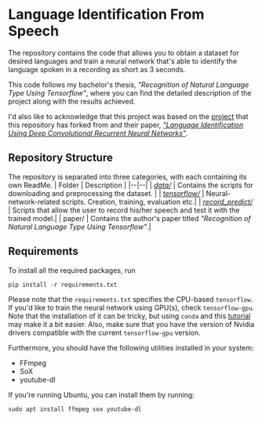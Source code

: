 # Language Identification From Speech
The repository contains the code that allows you to obtain a dataset for desired languages and train a neural network that's able to identify the language spoken in a recording as short as 3 seconds.

This code follows my bachelor's thesis, *"Recognition of Natural Language Type Using Tensorflow"*, where you can find the detailed description of the project along with the results achieved.

I'd also like to acknowledge that this project was based on the [project](https://github.com/HPI-DeepLearning/crnn-lid) that this repository has forked from and their paper, [*"Language Identification Using Deep Convolutional Recurrent Neural Networks"*](https://arxiv.org/abs/1708.04811). 


## Repository Structure
The repository is separated into three categories, with each containing its own ReadMe. 
| Folder | Description |
|--|--|
| [*data/*](https://github.com/ibro45/Language-Identification-Speech/tree/master/data) | Contains the scripts for downloading and preprocessing the dataset. |
| [*tensorflow/*](https://github.com/ibro45/Language-Identification-Speech/tree/master/tensorflow) | Neural-network-related scripts. Creation, training, evaluation etc.|
| [*record_predict/*](https://github.com/ibro45/Language-Identification-Speech/tree/master/record_predict) | Scripts that allow the user to record his/her speech and test it with the trained model.|
| paper/ | Contains the author's paper titled *"Recognition of Natural Language Type Using Tensorflow"*.|

## Requirements
To install all the required packages, run

    pip install -r requirements.txt

Please note that the `requirements.txt` specifies the CPU-based `tensorflow`. If you'd like to train the neural network using GPU(s), check `tensorflow-gpu`. Note that the installation of it can be tricky, but using `conda` and this [tutorial](https://www.pugetsystems.com/labs/hpc/Install-TensorFlow-with-GPU-Support-the-Easy-Way-on-Ubuntu-18-04-without-installing-CUDA-1170/) may make it a bit easier. Also, make sure that you have the version of Nvidia drivers compatible with the current `tensorflow-gpu` version.

Furthermore, you should have the following utilities installed in your system:

- FFmpeg
- SoX
- youtube-dl


If you're running Ubuntu, you can install them by running:

    sudo apt install ffmpeg sox youtube-dl



